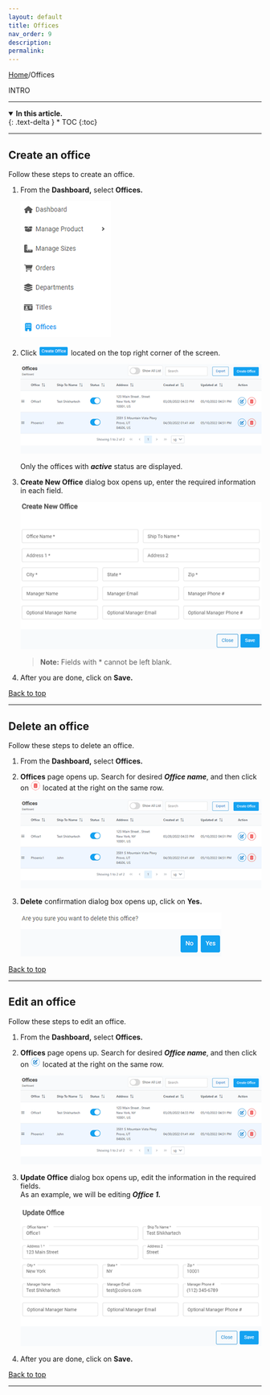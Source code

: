 ```yaml
---
layout: default
title: Offices
nav_order: 9
description:
permalink:
---
```


[Home](https://biijuwa.github.io/eckb/)/Offices

INTRO

---

<details open markdown="block">
  <summary>
    <b>In this article.</b>
  </summary>
  {: .text-delta }
* TOC
{:toc}
</details>

---

## Create an office

Follow these steps to create an office.

1. From the **Dashboard,** select **Offices.**

   ![office_dashboard](../images/office/office_dashboard.png)

2. Click ![create_office](../images/buttons/coffice.png) located on the top right corner of the screen.

   ![office_page](../images/office/office_page.png)

   Only the offices with **_active_** status are displayed.

3. **Create New Office** dialog box opens up, enter the required information in each field.

   ![create_dialogbox](../images/office/create_office.png)

   > **Note:** Fields with \* cannot be left blank.

4. After you are done, click on **Save.**

<a href="#top" id="back-to-top">Back to top</a>

---

## Delete an office

Follow these steps to delete an office.

1. From the **Dashboard,** select **Offices.**

2. **Offices** page opens up. Search for desired **_Office name_**, and then click on ![delete_button](../images/buttons/delete.png) located at the right on the same row.

   ![office_page](../images/office/office_page.png)

3. **Delete** confirmation dialog box opens up, click on **Yes.**

   ![edit_office](../images/office/delete_office.png)

<a href="#top" id="back-to-top">Back to top</a>

---

## Edit an office

Follow these steps to edit an office.

1.  From the **Dashboard,** select **Offices.**

2.  **Offices** page opens up. Search for desired **_Office name_**, and then click on ![edit_button](../images/buttons/edit.png) located at the right on the same row.

    ![office_page](../images/office/office_page.png)

3.  **Update Office** dialog box opens up, edit the information in the required fields. <br>As an example, we will be editing **_Office 1._**

    ![edit_office](../images/office/edit_office.png)

4.  After you are done, click on **Save.**

<a href="#top" id="back-to-top">Back to top</a>

---
